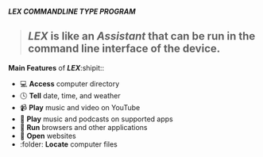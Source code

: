 ***LEX COMMANDLINE TYPE PROGRAM***
> ## ***LEX*** is like an *Assistant* that can be run in the command line interface of the device.

**Main Features** of ***LEX***:shipit::
- :computer: **Access** computer directory
- :clock4: **Tell** date, time, and weather
- :video_camera: **Play** music and video on YouTube
- :musical_note: **Play** music and podcasts on supported apps
- :floppy_disk: **Run** browsers and other applications
- :iphone: **Open** websites
- :folder: **Locate** computer files
